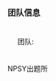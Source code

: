 <html lang="zh">
<head>       
  <title>洛谷-NPSY出题所-官方网站</title>
  <style type="text/css">
    p.line {padding: 20px;}
    p.delete {}
  </style>
</head>
<body>
  <h3>团队信息</h3>
  <p class="line">团队:</p><a herf="https://www.luogu.com.cn/team/25027">NPSY出题所</a>
</body>
</html>
